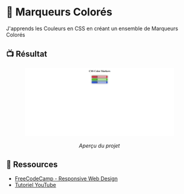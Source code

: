 # 🎨 Marqueurs Colorés
J'apprends les Couleurs en CSS en créant un ensemble de Marqueurs Colorés

## 📺 Résultat
<div align="center">
  <img src="Output.png" alt="Aperçu du projet" width="80%">
  <p><em> Aperçu du projet</em></p>
</div>

## 🔗 Ressources  
- [FreeCodeCamp - Responsive Web Design](https://www.freecodecamp.org/learn/2022/responsive-web-design/learn-css-colors-by-building-a-set-of-colored-markers/step-1)
- [Tutoriel YouTube](https://youtu.be/gJT9VX9ghBQ?si=PgfuUlBwwMBzBcsv)

